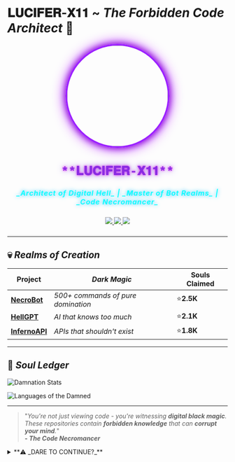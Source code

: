 # **𝐋𝐔𝐂𝐈𝐅𝐄𝐑-𝐗𝟏𝟏** ~ _The Forbidden Code Architect_ 🔮

<!-- MYSTICAL CODING PROFILE -->
<p align="center">
  <img src="https://i.ibb.co/STdZ5BB/FB-IMG-1738957195800.jpg" width="230" height="230" style="border-radius:50%; border: 4px solid #8a2be2; box-shadow: 0 0 30px #9400d3, 0 0 15px #4b0082; filter: saturate(1.3); transition: all 0.4s ease;">
</p>

<h1 align="center" style="color: #8a2be2; font-weight: 900; text-shadow: 0 0 15px #9370db, 0 0 5px #ff00ff; font-family: 'Courier New', monospace;">**𝐋𝐔𝐂𝐈𝐅𝐄𝐑-𝐗𝟏𝟏**</h1>
<h3 align="center" style="color: #00ffff; font-style: italic; font-weight: 600; text-shadow: 0 0 10px #00bfff; letter-spacing: 1px;">_Architect of Digital Hell_ | _Master of Bot Realms_ | _Code Necromancer_</h3>

<div align="center" style="margin: 25px 0;">
  <a href="https://github.com/lucifer-x11?tab=repositories">
    <img src="https://img.shields.io/badge/-**DARK_REPOSITORIES**-000000?style=for-the-badge&logo=github&logoColor=white&labelColor=4b0082">
  </a>
  <a href="https://t.me/Next_DYS">
    <img src="https://img.shields.io/badge/-**Lucifer-x11_Me**-2CA5E0?style=for-the-badge&logo=telegram&logoColor=white&labelColor=00008b">
  </a>
  <a href="https://youtube.com/@DemonEye_Official">
    <img src="https://img.shields.io/badge/-**FORBIDDEN_KNOWLEDGE**-FF0000?style=for-the-badge&logo=youtube&logoColor=white&labelColor=8b0000">
  </a>
</div>

---
## **💀 _Realms of Creation_**

| **Project** | **_Dark Magic_** | **Souls Claimed** |
|-------------|------------------|-------------------|
| [**NecroBot**](https://github.com/scamer0018/WhatsApp-Bot-X) | _500+ commands of pure domination_ | ⭐**2.5K** |
| [**HellGPT**](https://github.com/scamer0018/Lucifer-AI) | _AI that knows too much_ | ⭐**2.1K** |
| [**InfernoAPI**](https://github.com/scamer0018/Hell-API) | _APIs that shouldn't exist_ | ⭐**1.8K** |

---

## **📜 _Soul Ledger_**

![**Damnation Stats**](https://github-readme-stats.vercel.app/api?username=scamer0018&show_icons=true&theme=midnight-purple&border_color=8a2be2&include_all_commits=true&count_private=true&icon_color=9400d3)

![**Languages of the Damned**](https://github-readme-stats.vercel.app/api/top-langs/?username=scamer0018&layout=compact&theme=midnight-purple&border_color=8a2be2)

---

> "_You're not just viewing code - you're witnessing **digital black magic**.  
> These repositories contain **forbidden knowledge** that can **corrupt your mind**._"  
> **- _The Code Necromancer_**

<details>
<summary>**⚠️ _DARE TO CONTINUE?_**</summary>
<br>
